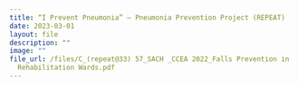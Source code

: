 ```yaml
---
title: “I Prevent Pneumonia” – Pneumonia Prevention Project (REPEAT)
date: 2023-03-01
layout: file
description: ""
image: ""
file_url: /files/C_(repeat@33) 57_SACH _CCEA 2022_Falls Prevention in
  Rehabilitation Wards.pdf
---
```

